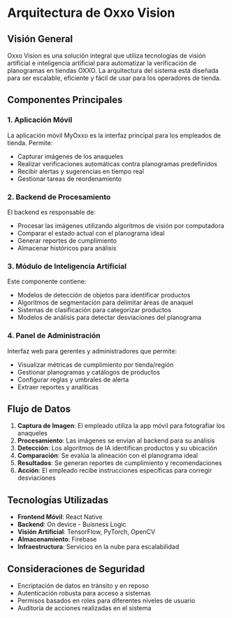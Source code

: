 # Arquitectura de Oxxo Vision

## Visión General

Oxxo Vision es una solución integral que utiliza tecnologías de visión artificial e inteligencia artificial para automatizar la verificación de planogramas en tiendas OXXO. La arquitectura del sistema está diseñada para ser escalable, eficiente y fácil de usar para los operadores de tienda.

## Componentes Principales

### 1. Aplicación Móvil

La aplicación móvil MyOxxo es la interfaz principal para los empleados de tienda. Permite:

- Capturar imágenes de los anaqueles
- Realizar verificaciones automáticas contra planogramas predefinidos
- Recibir alertas y sugerencias en tiempo real
- Gestionar tareas de reordenamiento

### 2. Backend de Procesamiento

El backend es responsable de:

- Procesar las imágenes utilizando algoritmos de visión por computadora
- Comparar el estado actual con el planograma ideal
- Generar reportes de cumplimiento
- Almacenar históricos para análisis

### 3. Módulo de Inteligencia Artificial

Este componente contiene:

- Modelos de detección de objetos para identificar productos
- Algoritmos de segmentación para delimitar áreas de anaquel
- Sistemas de clasificación para categorizar productos
- Modelos de análisis para detectar desviaciones del planograma

### 4. Panel de Administración

Interfaz web para gerentes y administradores que permite:

- Visualizar métricas de cumplimiento por tienda/región
- Gestionar planogramas y catálogos de productos
- Configurar reglas y umbrales de alerta
- Extraer reportes y analíticas

## Flujo de Datos

1. **Captura de Imagen**: El empleado utiliza la app móvil para fotografiar los anaqueles
2. **Procesamiento**: Las imágenes se envían al backend para su análisis
3. **Detección**: Los algoritmos de IA identifican productos y su ubicación
4. **Comparación**: Se evalúa la alineación con el planograma ideal
5. **Resultados**: Se generan reportes de cumplimiento y recomendaciones
6. **Acción**: El empleado recibe instrucciones específicas para corregir desviaciones

## Tecnologías Utilizadas

- **Frontend Móvil**: React Native
- **Backend**: On device - Buisness Logic
- **Visión Artificial**: TensorFlow, PyTorch, OpenCV
- **Almacenamiento**: Firebase
- **Infraestructura**: Servicios en la nube para escalabilidad

## Consideraciones de Seguridad
- Encriptación de datos en tránsito y en reposo
- Autenticación robusta para acceso a sistemas
- Permisos basados en roles para diferentes niveles de usuario
- Auditoría de acciones realizadas en el sistema 